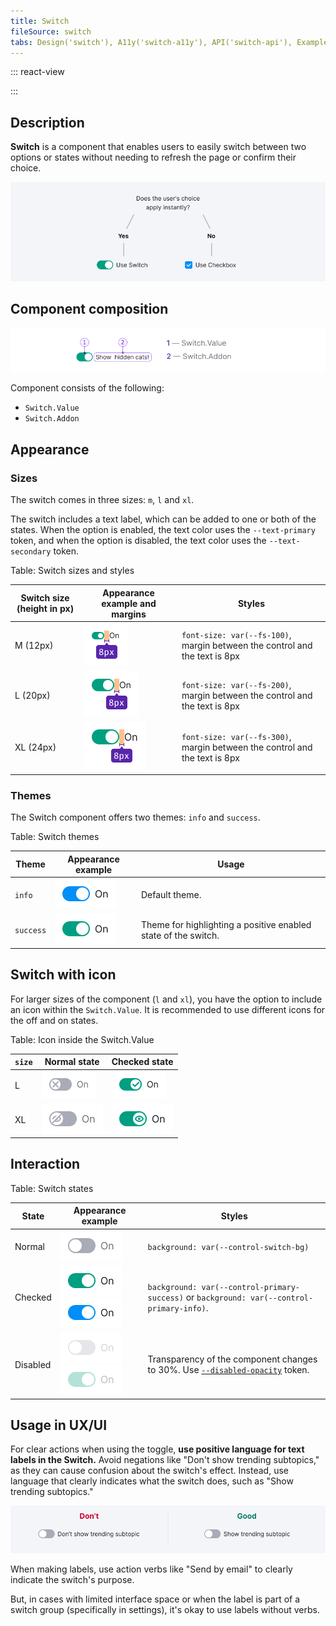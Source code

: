 ```yaml
---
title: Switch
fileSource: switch
tabs: Design('switch'), A11y('switch-a11y'), API('switch-api'), Example('switch-code'), Changelog('switch-changelog')
---
```


::: react-view

<script lang="tsx">
import React from 'react';
import Switch from '@semcore/ui/switch';
import CheckM from '@semcore/ui/icon/Check/m';
import CloseM from '@semcore/ui/icon/Close/m';
import PlaygroundGeneration from '@components/PlaygroundGeneration';

const App = PlaygroundGeneration(
  (createGroupWidgets) => {
    const { bool, select, radio, text, onChange } = createGroupWidgets('Switch');

    const size = radio({
      key: 'size',
      defaultValue: 'l',
      label: 'Size',
      options: ['m', 'l', 'xl'],
    });

    const theme = select({
      key: 'theme',
      defaultValue: 'success',
      label: 'Theme',
      options: ['info', 'success'].map((v) => ({ value: v, name: v })),
    });

    const checked = bool({
      key: 'checked',
      defaultValue: false,
      label: 'Checked',
    });

    const icon = bool({ key: 'children', defaultValue: false, label: 'Icon' });

    const textValue = text({
      key: 'textValue',
      label: 'Text',
      defaultValue: 'Notifications',
    });

    const disabled = bool({
      key: 'disabled',
      defaultValue: false,
      label: 'Disabled',
    });

    return (
      <Switch theme={theme} size={size}>
        <Switch.Value
          disabled={disabled}
          checked={checked}
          onChange={(value) => onChange('checked', value)}
        >
          {icon && (checked ? <CheckM /> : <CloseM />)}
        </Switch.Value>
        {textValue && <Switch.Addon>{textValue}</Switch.Addon>}
      </Switch>
    );
  },
  {
    filterProps: ['onCheckedChange'],
  },
);
</script>

:::

## Description

**Switch** is a component that enables users to easily switch between two options or states without needing to refresh the page or confirm their choice.

![](static/check-or-toggle.png)

## Component composition

![](static/switch-composition.png)

Component consists of the following:

- `Switch.Value`
- `Switch.Addon`

## Appearance

### Sizes

The switch comes in three sizes: `m`, `l` and `xl`.

The switch includes a text label, which can be added to one or both of the states. When the option is enabled, the text color uses the `--text-primary` token, and when the option is disabled, the text color uses the `--text-secondary` token.

Table: Switch sizes and styles

| Switch size (height in px) | Appearance example and margins    | Styles                                                                     |
| -------------------------- | --------------------------------- | -------------------------------------------------------------------------- |
| M (12px)                   | ![](static/switch-on-text-m.png)  | `font-size: var(--fs-100)`, margin between the control and the text is 8px |
| L (20px)                   | ![](static/switch-on-text-l.png)  | `font-size: var(--fs-200)`, margin between the control and the text is 8px |
| XL (24px)                  | ![](static/switch-on-text-xl.png) | `font-size: var(--fs-300)`, margin between the control and the text is 8px |

### Themes

The Switch component offers two themes: `info` and `success`.

Table: Switch themes

| Theme     | Appearance example         | Usage                                                          |
| --------- | -------------------------- | -------------------------------------------------------------- |
| `info`    | ![](static/on-info.png)    | Default theme.                                                 |
| `success` | ![](static/on-success.png) | Theme for highlighting a positive enabled state of the switch. |

## Switch with icon

For larger sizes of the component (`l` and `xl`), you have the option to include an icon within the `Switch.Value`. It is recommended to use different icons for the off and on states.

Table: Icon inside the Switch.Value

| `size` | Normal state                       | Checked state                     |
| ------ | ---------------------------------- | --------------------------------- |
| L      | ![](static/switch-off-icon-l.png)  | ![](static/switch-on-icon-l.png)  |
| XL     | ![](static/switch-off-icon-xl.png) | ![](static/switch-on-icon-xl.png) |

## Interaction

Table: Switch states

| State    | Appearance example                                        | Styles                                                                                                              |
| -------- | --------------------------------------------------------- | ------------------------------------------------------------------------------------------------------------------- |
| Normal   | ![](static/off.png)                                       | `background: var(--control-switch-bg)`                                                                              |
| Checked  | ![](static/on-success.png) ![](static/on-info.png)        | `background: var(--control-primary-success)` or `background: var(--control-primary-info)`.                          |
| Disabled | ![](static/disabled.png) ![](static/disabled-success.png) | Transparency of the component changes to 30%. Use [`--disabled-opacity`](/style/design-tokens/design-tokens) token. |

## Usage in UX/UI

For clear actions when using the toggle, **use positive language for text labels in the Switch.** Avoid negations like "Don't show trending subtopics," as they can cause confusion about the switch's effect. Instead, use language that clearly indicates what the switch does, such as "Show trending subtopics."

![](static/switchlabel_yes_no.png)

When making labels, use action verbs like "Send by email" to clearly indicate the switch's purpose.

But, in cases with limited interface space or when the label is part of a switch group (specifically in settings), it's okay to use labels without verbs.
